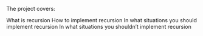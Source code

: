 The project covers:

What is recursion
How to implement recursion
In what situations you should implement recursion
In what situations you shouldn’t implement recursion